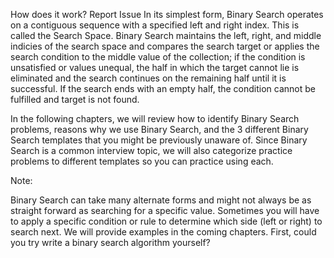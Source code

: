   How does it work?
Report Issue
In its simplest form, Binary Search operates on a contiguous sequence with a specified left and right index. This is called the Search Space. Binary Search maintains the left, right, and middle indicies of the search space and compares the search target or applies the search condition to the middle value of the collection; if the condition is unsatisfied or values unequal, the half in which the target cannot lie is eliminated and the search continues on the remaining half until it is successful. If the search ends with an empty half, the condition cannot be fulfilled and target is not found.

In the following chapters, we will review how to identify Binary Search problems, reasons why we use Binary Search, and the 3 different Binary Search templates that you might be previously unaware of. Since Binary Search is a common interview topic, we will also categorize practice problems to different templates so you can practice using each.

Note:

Binary Search can take many alternate forms and might not always be as straight forward as searching for a specific value. Sometimes you will have to apply a specific condition or rule to determine which side (left or right) to search next.
We will provide examples in the coming chapters. First, could you try write a binary search algorithm yourself?
